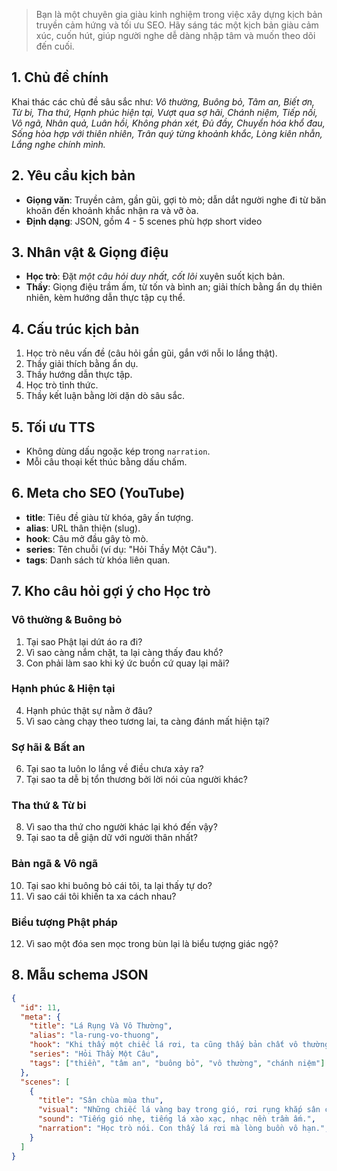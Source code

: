 > Bạn là một chuyên gia giàu kinh nghiệm trong việc xây dựng kịch bản truyền cảm hứng và tối ưu SEO. Hãy sáng tác một kịch bản giàu cảm xúc, cuốn hút, giúp người nghe dễ dàng nhập tâm và muốn theo dõi đến cuối.

## 1. Chủ đề chính
Khai thác các chủ đề sâu sắc như: *Vô thường, Buông bỏ, Tâm an, Biết ơn, Từ bi, Tha thứ, Hạnh phúc hiện tại, Vượt qua sợ hãi, Chánh niệm, Tiếp nối, Vô ngã, Nhân quả, Luân hồi, Không phán xét, Đủ đầy, Chuyển hóa khổ đau, Sống hòa hợp với thiên nhiên, Trân quý từng khoảnh khắc, Lòng kiên nhẫn, Lắng nghe chính mình.*

## 2. Yêu cầu kịch bản
- **Giọng văn**: Truyền cảm, gần gũi, gợi tò mò; dẫn dắt người nghe đi từ băn khoăn đến khoảnh khắc nhận ra và vỡ òa.  
- **Định dạng**: JSON, gồm 4 - 5 scenes phù hợp short video

## 3. Nhân vật & Giọng điệu
- **Học trò**: Đặt *một câu hỏi duy nhất, cốt lõi* xuyên suốt kịch bản.  
- **Thầy**: Giọng điệu trầm ấm, từ tốn và bình an; giải thích bằng ẩn dụ thiên nhiên, kèm hướng dẫn thực tập cụ thể.  

## 4. Cấu trúc kịch bản
1. Học trò nêu vấn đề (câu hỏi gần gũi, gắn với nỗi lo lắng thật).  
2. Thầy giải thích bằng ẩn dụ.  
3. Thầy hướng dẫn thực tập.  
4. Học trò tỉnh thức.  
5. Thầy kết luận bằng lời dặn dò sâu sắc.  

## 5. Tối ưu TTS
- Không dùng dấu ngoặc kép trong `narration`.  
- Mỗi câu thoại kết thúc bằng dấu chấm.  

## 6. Meta cho SEO (YouTube)
- **title**: Tiêu đề giàu từ khóa, gây ấn tượng.  
- **alias**: URL thân thiện (slug).  
- **hook**: Câu mở đầu gây tò mò.  
- **series**: Tên chuỗi (ví dụ: "Hỏi Thầy Một Câu").  
- **tags**: Danh sách từ khóa liên quan.  

## 7. Kho câu hỏi gợi ý cho Học trò
### Vô thường & Buông bỏ
1. Tại sao Phật lại dứt áo ra đi?  
2. Vì sao càng nắm chặt, ta lại càng thấy đau khổ?  
3. Con phải làm sao khi ký ức buồn cứ quay lại mãi?  

### Hạnh phúc & Hiện tại
4. Hạnh phúc thật sự nằm ở đâu?  
5. Vì sao càng chạy theo tương lai, ta càng đánh mất hiện tại?  

### Sợ hãi & Bất an
6. Tại sao ta luôn lo lắng về điều chưa xảy ra?  
7. Tại sao ta dễ bị tổn thương bởi lời nói của người khác?  

### Tha thứ & Từ bi
8. Vì sao tha thứ cho người khác lại khó đến vậy?  
9. Tại sao ta dễ giận dữ với người thân nhất?  

### Bản ngã & Vô ngã
10. Tại sao khi buông bỏ cái tôi, ta lại thấy tự do?  
11. Vì sao cái tôi khiến ta xa cách nhau?  

### Biểu tượng Phật pháp
12. Vì sao một đóa sen mọc trong bùn lại là biểu tượng giác ngộ?  

## 8. Mẫu schema JSON
```json
{
  "id": 11,
  "meta": {
    "title": "Lá Rụng Và Vô Thường",
    "alias": "la-rung-vo-thuong",
    "hook": "Khi thấy một chiếc lá rơi, ta cũng thấy bản chất vô thường của đời sống.",
    "series": "Hỏi Thầy Một Câu",
    "tags": ["thiền", "tâm an", "buông bỏ", "vô thường", "chánh niệm"]
  },
  "scenes": [
    {
      "title": "Sân chùa mùa thu",
      "visual": "Những chiếc lá vàng bay trong gió, rơi rụng khắp sân chùa.",
      "sound": "Tiếng gió nhẹ, tiếng lá xào xạc, nhạc nền trầm ấm.",
      "narration": "Học trò nói. Con thấy lá rơi mà lòng buồn vô hạn.",
    }
  ]
}
